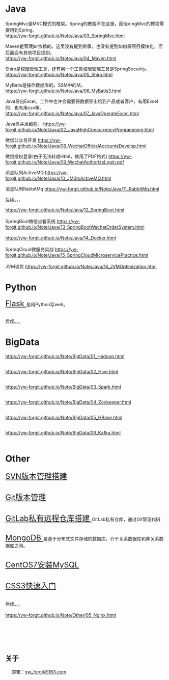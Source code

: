 # Java <br>
SpringMvc是MVC模式的框架。Spring的教程不在这里，而SpringMvc的教程需要用到Spring。 <br>
https://yw-forgit.github.io/Note/Java/03_SpringMvc.html


Maven是管理jar依赖的。这里没有提到继承，也没有提到如何将项目模块化，但后面会有其他项目提到。 <br>
https://yw-forgit.github.io/Note/Java/04_Maven.html


Shiro是权限管理工具，还有另一个工具权限管理工具是SpringSecurity。 <br>
https://yw-forgit.github.io/Note/Java/05_Shiro.html


MyBatis是操作数据库的。SSM中的M。 <br>
https://yw-forgit.github.io/Note/Java/06_MyBatis3.html


Java导出Excel。工作中也许会需要将数据导出给到产品或者客户，有用Excel的，也有用csv等。 <br>
https://yw-forgit.github.io/Note/Java/07_JavaOperateExcel.html


Java高并发编程。
https://yw-forgit.github.io/Note/Java/02_JavaHighConcurrencyProgramming.html
<br>

微信公众号开发
https://yw-forgit.github.io/Note/Java/08_WechatOfficialAccountsDevelop.html
<br>

微信授权登录(由于无法转成Html，故用了PDF格式)
https://yw-forgit.github.io/Note/Java/09_WechatAuthorizeLogin.pdf
<br>

消息队列ActiveMQ
https://yw-forgit.github.io/Note/Java/10_JMStoActiveMQ.html
<br>

消息队列RabbitMq
https://yw-forgit.github.io/Note/Java/11_RabbitMq.html
<br>


后续。。。 <br>

https://yw-forgit.github.io/Note/Java/12_SpringBoot.html
<br><br>
SpringBoot微信点餐系统 https://yw-forgit.github.io/Note/Java/13_SpringBootWechatOrderSystem.html
<br><br>
https://yw-forgit.github.io/Note/Java/14_Docker.html
<br><br>
SpringCloud微服务实战 https://yw-forgit.github.io/Note/Java/15_SpringCloudMicroservicePractice.html
<br><br>
JVM调优 https://yw-forgit.github.io/Note/Java/16_JVMOptimization.html

# Python <br>
<a style="font-size:24px;" href="https://yw-forgit.github.io/Note/Python/02_PythonforFlask.html">Flask </a>
是用Python写web。 
<br><br>



后续。。。 <br>


# BigData <br>
https://yw-forgit.github.io/Note/BigData/01_Hadoop.html
<br><br>

https://yw-forgit.github.io/Note/BigData/02_Hive.html
<br><br>

https://yw-forgit.github.io/Note/BigData/03_Spark.html
<br><br>

https://yw-forgit.github.io/Note/BigData/04_Zookeeper.html
<br><br>

https://yw-forgit.github.io/Note/BigData/05_HBase.html
<br><br>

https://yw-forgit.github.io/Note/BigData/06_Kafka.html
<br><br>


# Other <br>
<a style="font-size:24px;" href="https://yw-forgit.github.io/Note/Other/01_SVN.html">SVN版本管理搭建 </a>
<br><br>

<a style="font-size:24px;" href="https://yw-forgit.github.io/Note/Other/02_Git.html">Git版本管理 </a>
<br><br>

<a style="font-size:24px;" href="https://yw-forgit.github.io/Note/Other/03_GitLab.html">GitLab私有远程仓库搭建 </a>
GitLab私有仓库，通过Git管理代码 
<br><br>

<a style="font-size:24px;" href="https://yw-forgit.github.io/Note/Other/06_MongoDB.html">MongoDB </a>
是基于分布式文件存储的数据库，介于关系数据库和非关系数据库之间。 
<br><br>

<a style="font-size:24px;" href="https://yw-forgit.github.io/Note/Other/07_CentOS7InstallMySQL.html">CentOS7安装MySQL </a> 
<br><br>

<a style="font-size:24px;" href="https://yw-forgit.github.io/Note/Other/CSS3快速入门.html">CSS3快速入门 </a> 
<br><br>

后续。。。 <br><br>
https://yw-forgit.github.io/Note/Other/05_Nginx.html


<br><br><br><br>
## 关于
&nbsp;&nbsp;&nbsp;&nbsp;
邮箱：yw_forgit@163.com
<br>
